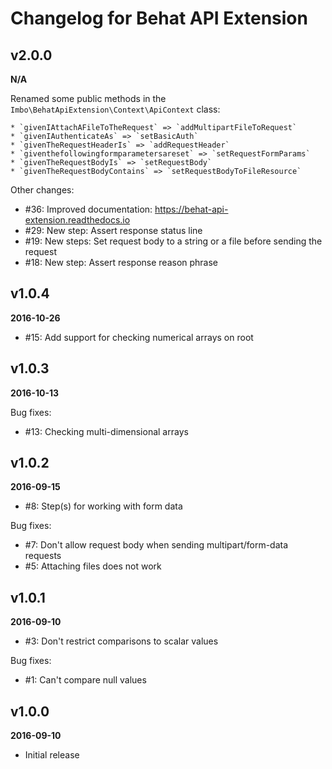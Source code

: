 Changelog for Behat API Extension
=================================

v2.0.0
------
__N/A__

Renamed some public methods in the `Imbo\BehatApiExtension\Context\ApiContext` class:

    * `givenIAttachAFileToTheRequest` => `addMultipartFileToRequest`
    * `givenIAuthenticateAs` => `setBasicAuth`
    * `givenTheRequestHeaderIs` => `addRequestHeader`
    * `giventhefollowingformparametersareset` => `setRequestFormParams`
    * `givenTheRequestBodyIs` => `setRequestBody`
    * `givenTheRequestBodyContains` => `setRequestBodyToFileResource`

Other changes:

* #36: Improved documentation: https://behat-api-extension.readthedocs.io
* #29: New step: Assert response status line
* #19: New steps: Set request body to a string or a file before sending the request
* #18: New step: Assert response reason phrase

v1.0.4
------
__2016-10-26__

* #15: Add support for checking numerical arrays on root

v1.0.3
------
__2016-10-13__

Bug fixes:

* #13: Checking multi-dimensional arrays

v1.0.2
------
__2016-09-15__

* #8: Step(s) for working with form data

Bug fixes:

* #7: Don't allow request body when sending multipart/form-data requests
* #5: Attaching files does not work

v1.0.1
------
__2016-09-10__

* #3: Don't restrict comparisons to scalar values

Bug fixes:

* #1: Can't compare null values

v1.0.0
------
__2016-09-10__

* Initial release
